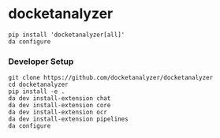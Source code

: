 # docketanalyzer

````
pip install 'docketanalyzer[all]'
da configure
````


### Developer Setup

````
git clone https://github.com/docketanalyzer/docketanalyzer
cd docketanalyzer
pip install -e .
da dev install-extension chat
da dev install-extension core
da dev install-extension ocr
da dev install-extension pipelines
da configure
````

